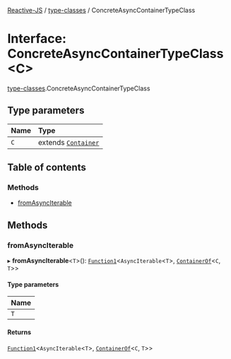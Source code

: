 [Reactive-JS](../README.md) / [type-classes](../modules/type_classes.md) / ConcreteAsyncContainerTypeClass

# Interface: ConcreteAsyncContainerTypeClass<C\>

[type-classes](../modules/type_classes.md).ConcreteAsyncContainerTypeClass

## Type parameters

| Name | Type |
| :------ | :------ |
| `C` | extends [`Container`](types.Container.md) |

## Table of contents

### Methods

- [fromAsyncIterable](type_classes.ConcreteAsyncContainerTypeClass.md#fromasynciterable)

## Methods

### fromAsyncIterable

▸ **fromAsyncIterable**<`T`\>(): [`Function1`](../modules/functions.md#function1)<`AsyncIterable`<`T`\>, [`ContainerOf`](../modules/types.md#containerof)<`C`, `T`\>\>

#### Type parameters

| Name |
| :------ |
| `T` |

#### Returns

[`Function1`](../modules/functions.md#function1)<`AsyncIterable`<`T`\>, [`ContainerOf`](../modules/types.md#containerof)<`C`, `T`\>\>

